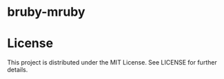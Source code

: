# bruby-mruby

# License

This project is distributed under the MIT License. See LICENSE for further details.
